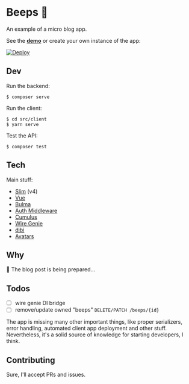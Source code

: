 # Beeps 🦚

An example of a micro blog app.

See the **[demo]** or create your own instance of the app:

[![Deploy](https://www.herokucdn.com/deploy/button.svg)](https://heroku.com/deploy)


## Dev

Run the backend:
```
$ composer serve
```

Run the client:
```
$ cd src/client
$ yarn serve
```


Test the API:
```
$ composer test
```



## Tech

Main stuff:
- [Slim] (v4)
- [Vue]
- [Bulma]
- [Auth Middleware]
- [Cumulus]
- [Wire Genie]
- [dibi]
- [Avatars]


## Why

🚧 The blog post is being prepared...


## Todos

- [ ] wire genie DI bridge
- [ ] remove/update owned "beeps" `DELETE/PATCH /beeps/{id}`

The app is missing many other important things,
like proper serializers, error handling, automated client app deployment and other stuff.
Nevertheless, it's a solid source of knowledge for starting developers, I think.


## Contributing

Sure, I'll accept PRs and issues.


<!-- REFS -->
[demo]: https://beeps-microblog.herokuapp.com

[Slim]: https://www.slimframework.com
[Vue]: https://vuejs.org
[Bulma]: https://dibiphp.com/en/
[Auth Middleware]: https://github.com/dakujem/auth-middleware
[Cumulus]: https://github.com/dakujem/cumulus
[Wire Genie]: https://github.com/dakujem/wire-genie
[dibi]: https://dibiphp.com/en/
[Avatars]: https://avatars.dicebear.com
<!-- REFS -->


